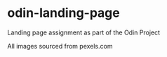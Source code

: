 # odin-landing-page
Landing page assignment as part of the Odin Project

All images sourced from pexels.com
